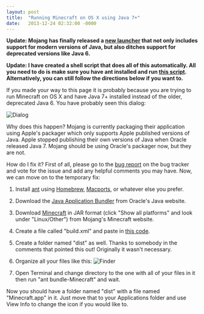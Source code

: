 ```yaml
---
layout: post
title:  "Running Minecraft on OS X using Java 7+"
date:   2013-12-24 02:32:00 -0000
---
```

**Update: Mojang has finally released a [new launcher](https://minecraft.net/download) that not only includes support for modern versions of Java, but also ditches support for deprecated versions like Java 6.**

**Update: I have created a shell script that does all of this automatically. All you need to do is make sure you have ant installed and run [this script](https://gist.github.com/KovuTheHusky/c70af0623aab4625ccebef1140fc5d11). Alternatively, you can still follow the directions below if you want to.**

If you made your way to this page it is probably because you are trying to run Minecraft on OS X and have Java 7+ installed instead of the older, deprecated Java 6. You have probably seen this dialog:

![Dialog](https://kovuthehusky.com/images/Screen%20Shot%202017-10-13%20at%207.36.28%20PM.png)

Why does this happen? Mojang is currently packaging their application using Apple's packager which only supports Apple published versions of Java. Apple stopped publishing their own versions of Java when Oracle released Java 7. Mojang should be using Oracle's packager now, but they are not.

How do I fix it? First of all, please go to the [bug report](https://bugs.mojang.com/browse/MCL-1049) on the bug tracker and vote for the issue and add any helpful comments you may have. Now, we can move on to the temporary fix:

1. Install [ant](https://ant.apache.org) using [Homebrew](https://brew.sh), [Macports](https://macports.org), or whatever else you prefer.

2. Download the [Java Application Bundler](https://java.net/projects/appbundler) from Oracle's Java website.

3. Download [Minecraft](https://minecraft.net/download) in JAR format (click "Show all platforms" and look under "Linux/Other") from Mojang's Minecraft website.

4. Create a file called "build.xml" and paste in [this code](https://gist.github.com/KovuTheHusky/f4a500f82acfb63abddc76236d6c8db3).

5. Create a folder named "dist" as well. Thanks to somebody in the comments that pointed this out! Originally it wasn't necessary.

6. Organize all your files like this: ![Finder](https://kovuthehusky.com/images/Screen%20Shot%202017-10-13%20at%208.13.32%20PM.png)

7. Open Terminal and change directory to the one with all of your files in it then run "ant bundle-Minecraft" and wait.

Now you should have a folder named "dist" with a file named "Minecraft.app" in it. Just move that to your Applications folder and use View Info to change the icon if you would like to.
